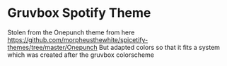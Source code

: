 # Gruvbox Spotify Theme

Stolen from the Onepunch theme from here https://github.com/morpheusthewhite/spicetify-themes/tree/master/Onepunch
But adapted colors so that it fits a system which was created after the gruvbox colorscheme
